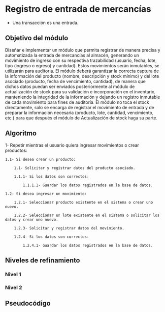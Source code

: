 # Registro de entrada de mercancías
- Una transacción es una entrada.

## Objetivo del módulo
Diseñar e implementar un módulo que permita registrar de manera precisa y automatizada la entrada de mercancías al almacén, generando un movimiento de ingreso con su respectiva trazabilidad (usuario, fecha, lote, tipo (ingreso o egreso) y cantidad). Estos movimientos serán inmutables, se utilizarán para auditoria. El módulo deberá garantizar la correcta captura de la información del producto (nombre, descripción y stock mínimo) y del lote asociado (producto, fecha de vencimiento, cantidad), de manera que dichos datos puedan ser enviados posteriormente al módulo de actualización de stock para su validación e incorporación en el inventario, manteniendo la integridad de la información y dejando un registro inmutable de cada movimiento para fines de auditoría.
El módulo no toca el stock directamente, solo se encarga de registrar el movimiento de entrada y de preparar la información necesaria (producto, lote, cantidad, vencimiento, etc.) para que después el módulo de Actualización de stock haga su parte.

## Algoritmo
1- Repetir mientras el usuario quiera ingresar movimientos o crear productos:

    1.1- Si desea crear un producto:

        1.1- Solicitar y registrar datos del producto asociado.
        
        1.1.1- Si los datos son correctos:
        
            1.1.1.1- Guardar los datos registrados en la base de datos.
    
    1.2- Si desea ingresar un movimiento:
    
        1.2.1- Seleccionar producto existente en el sistema o crear uno nuevo.
        
        1.2.2- Seleccionar un lote existente en el sistema o solicitar los datos y crear uno nuevo.

        1.2.3- Solicitar y registrar datos del movimiento.

        1.2.4- Si los datos son correctos:
            
            1.2.4.1- Guardar los datos registrados en la base de datos.

## Niveles de refinamiento 

### Nivel 1
### Nivel 2

## Pseudocódigo
